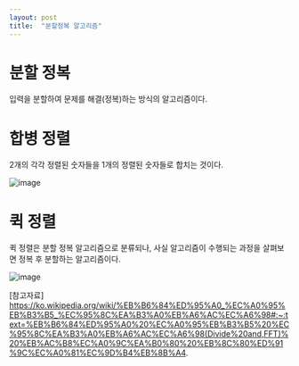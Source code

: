 ```yaml
---
layout: post
title:  "분할정복 알고리즘"
---
```


# 분할 정복
입력을 분할하여 문제를 해결(정복)하는 방식의 알고리즘이다.

# 합병 정렬
2개의 각각 정렬된 숫자들을 1개의 정렬된 숫자들로 합치는 것이다.

![image](https://user-images.githubusercontent.com/101350455/159417451-909d8e10-c2ef-49e1-934d-1f64a15994a8.png)

# 퀵 정렬
퀵 정렬은 분할 정복 알고리즘으로 분류되나, 사실 알고리즘이 수행되는 과정을 살펴보면 정복 후 분할하는 알고리즘이다.

![image](https://user-images.githubusercontent.com/101350455/159418569-1febf100-e2a3-4249-a1eb-bbab47690cf8.png)

[참고자료] https://ko.wikipedia.org/wiki/%EB%B6%84%ED%95%A0_%EC%A0%95%EB%B3%B5_%EC%95%8C%EA%B3%A0%EB%A6%AC%EC%A6%98#:~:text=%EB%B6%84%ED%95%A0%20%EC%A0%95%EB%B3%B5%20%EC%95%8C%EA%B3%A0%EB%A6%AC%EC%A6%98(Divide%20and,FFT)%20%EB%AC%B8%EC%A0%9C%EA%B0%80%20%EB%8C%80%ED%91%9C%EC%A0%81%EC%9D%B4%EB%8B%A4.

